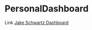 # PersonalDashboard
Link [Jake Schwartz Dashboard](https://jakerschwartz.github.io/PersonalDashboard/)
